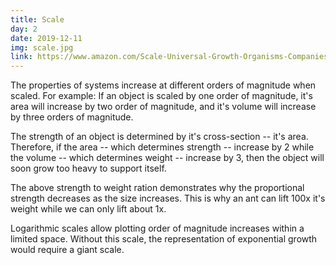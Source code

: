 ```yaml
---
title: Scale
day: 2
date: 2019-12-11
img: scale.jpg
link: https://www.amazon.com/Scale-Universal-Growth-Organisms-Companies-dp-014311090X/dp/014311090X/
---
```


The properties of systems increase at different orders of magnitude
when scaled. For example: If an object is scaled by one order of magnitude,
it's area will increase by two order of magnitude, and it's volume
will increase by three orders of magnitude.

The strength of an object is determined by it's cross-section -- it's
area. Therefore, if the area -- which determines strength -- increase
by 2 while the volume -- which determines weight -- increase by 3,
then the object will soon grow too heavy to support itself.

The above strength to weight ration demonstrates why the proportional
strength decreases as the size increases. This is why an ant can lift
100x it's weight while we can only lift about 1x.

Logarithmic scales allow plotting order of magnitude increases within
a limited space. Without this scale, the representation of exponential
growth would require a giant scale. 
